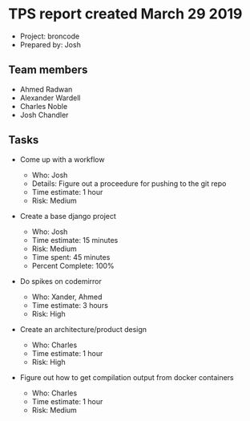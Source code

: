 # TPS report created March 29 2019

* Project: broncode
* Prepared by: Josh

## Team members
* Ahmed Radwan
* Alexander Wardell
* Charles Noble
* Josh Chandler

## Tasks

* Come up with a workflow
    * Who: Josh
    * Details: Figure out a proceedure for pushing to the git repo
    * Time estimate: 1 hour
    * Risk: Medium

* Create a base django project
    * Who: Josh
    * Time estimate: 15 minutes
    * Risk: Medium
    * Time spent: 45 minutes
    * Percent Complete: 100%

* Do spikes on codemirror
    * Who: Xander, Ahmed
    * Time estimate: 3 hours
    * Risk: High

* Create an architecture/product design
    * Who: Charles
    * Time estimate: 1 hour
    * Risk: High

* Figure out how to get compilation output from docker containers
    * Who: Charles
    * Time estimate: 1 hour
    * Risk: Medium
